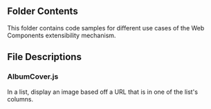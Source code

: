 ## Folder Contents
This folder contains code samples for different use cases of the Web Components extensibility mechanism.

## File Descriptions

### AlbumCover.js
In a list, display an image based off a URL that is in one of the list's columns.
